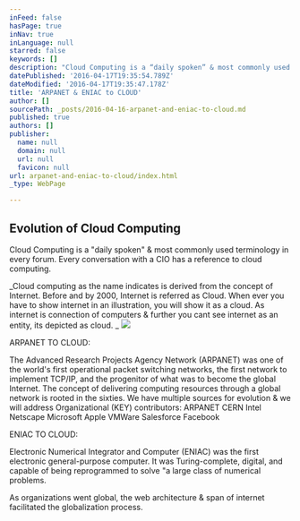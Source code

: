 ```yaml
---
inFeed: false
hasPage: true
inNav: true
inLanguage: null
starred: false
keywords: []
description: "Cloud Computing is a “daily spoken” & most commonly used terminology in every forum. Every conversation with a CIO has a reference to cloud computing. \n"
datePublished: '2016-04-17T19:35:54.789Z'
dateModified: '2016-04-17T19:35:47.178Z'
title: 'ARPANET & ENIAC to CLOUD'
author: []
sourcePath: _posts/2016-04-16-arpanet-and-eniac-to-cloud.md
published: true
authors: []
publisher:
  name: null
  domain: null
  url: null
  favicon: null
url: arpanet-and-eniac-to-cloud/index.html
_type: WebPage

---
```

## Evolution of Cloud Computing

Cloud Computing is a "daily spoken" & most commonly used terminology in every forum. Every conversation with a CIO has a reference to cloud computing. 

_Cloud computing as the name indicates is derived from the concept of Internet. Before and by 2000, Internet is referred as Cloud. When ever you have to show internet in an illustration, you will show it as a cloud. As internet is connection of computers & further you cant see internet as an entity, its depicted as cloud. _
![](https://the-grid-user-content.s3-us-west-2.amazonaws.com/5d558a5a-8773-4ce6-bf59-b4299406d07b.jpg)

ARPANET TO CLOUD: 

The Advanced Research Projects Agency Network (ARPANET) was one of the world's first operational packet switching networks, the first network to implement TCP/IP, and the progenitor of what was to become the global Internet.
The concept of delivering computing resources through a global network is rooted in the sixties. We have multiple sources for evolution & we will address 
Organizational (KEY) contributors: 
ARPANET
CERN
Intel
Netscape
Microsoft
Apple
VMWare
Salesforce
Facebook

ENIAC TO CLOUD:

Electronic Numerical Integrator and Computer (ENIAC) was the first electronic general-purpose computer. 
It was Turing-complete, digital, and capable of being reprogrammed to solve "a large class of numerical problems.

As organizations went global, the web architecture & span of internet facilitated the globalization process.